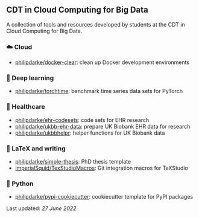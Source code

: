 ## CDT in Cloud Computing for Big Data

A collection of tools and resources developed by students at the CDT in Cloud Computing for Big Data.

### :cloud: Cloud

* [philipdarke/docker-clear](https://github.com/philipdarke/docker-clear): clean up Docker development environments

### :robot: Deep learning

* [philipdarke/torchtime](https://github.com/philipdarke/torchtime): benchmark time series data sets for PyTorch

### :pill: Healthcare

* [philipdarke/ehr-codesets](https://github.com/philipdarke/ehr-codesets): code sets for EHR research
* [philipdarke/ukbb-ehr-data](https://github.com/philipdarke/ukbb-ehr-data): prepare UK Biobank EHR data for research
* [philipdarke/ukbbhelpr](https://github.com/philipdarke/ukbbhelpr): helper functions for UK Biobank data

### :book: LaTeX and writing

* [philipdarke/simple-thesis](https://github.com/philipdarke/simple-thesis): PhD thesis template
* [ImperialSquid/TexStudioMacros](https://github.com/ImperialSquid/TexStudioMacros): Git integration macros for TeXStudio

### :snake: Python

* [philipdarke/pypi-cookiecutter](https://github.com/philipdarke/pypi-cookiecutter): cookiecutter template for PyPI packages

Last updated: *27 June 2022*
